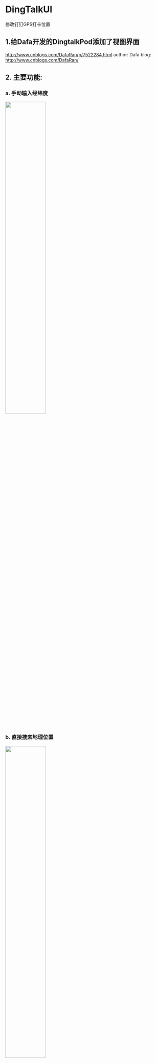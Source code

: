# DingTalkUI
修改钉钉GPS打卡位置

## 1.给Dafa开发的DingtalkPod添加了视图界面
http://www.cnblogs.com/DafaRan/p/7522284.html author: Dafa blog: http://www.cnblogs.com/DafaRan/

## 2. 主要功能:
### a. 手动输入经纬度
<img src="http://orvnx1k8y.bkt.clouddn.com/2017-11-27-手动输入经纬度.png" width="50%" height="50%">

### b.	直接搜索地理位置
<img src="http://orvnx1k8y.bkt.clouddn.com/2017-11-27-输入关键字搜索地理位置.png" width="50%" height="50%">

### c. 地图直接选取坐标点
<img src="http://orvnx1k8y.bkt.clouddn.com/2017-11-27-地图上移动选点.png" width="50%" height="50%">


